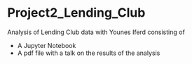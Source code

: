 # Project2_Lending_Club

Analysis of Lending Club data with Younes Iferd consisting of
- A Jupyter Notebook
- A pdf file with a talk on the results of the analysis
